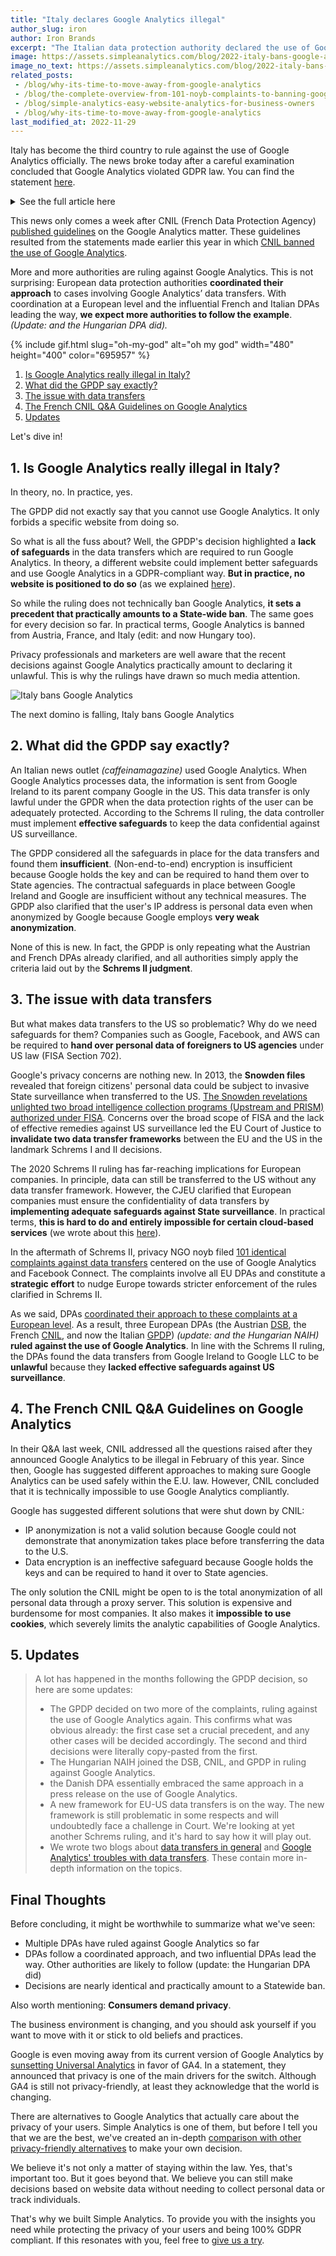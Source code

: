 ```yaml
---
title: "Italy declares Google Analytics illegal"
author_slug: iron
author: Iron Brands
excerpt: "The Italian data protection authority declared the use of Google Analytics in violation with GDPR law"
image: https://assets.simpleanalytics.com/blog/2022-italy-bans-google-analytics/social-media.png
image_no_text: https://assets.simpleanalytics.com/blog/2022-italy-bans-google-analytics/social-media-no-text.png
related_posts:
 - /blog/why-its-time-to-move-away-from-google-analytics
 - /blog/the-complete-overview-from-101-noyb-complaints-to-banning-google-analytics
 - /blog/simple-analytics-easy-website-analytics-for-business-owners
 - /blog/why-its-time-to-move-away-from-google-analytics
last_modified_at: 2022-11-29
---
```


Italy has become the third country to rule against the use of Google Analytics officially. The news broke today after a careful examination concluded that Google Analytics violated GDPR law. You can find the statement [here](https://www.gpdp.it/web/guest/home/docweb/-/docweb-display/docweb/9782874#english).

<details markdown="1">
<summary>See the full article here</summary>

> ## Italian SA bans use of Google Analytics
> 
> ### No adequate safeguards for data transfers to the USA
> 
> A website using Google Analytics (GA) without the safeguards set out in the EU GDPR violates data protection law because it transfers users' data to the USA, which is a country without an adequate level of data protection.
> 
> The Italian SA came to this conclusion after a complex fact-finding exercise it had started in close coordination with other EU data protection authorities following complaints it had received. The Italian SA found that the website operators using GA collected, via cookies, information on user interactions with the respective websites, visited pages and services on offer. The multifarious set of data collected in this connection included the user device IP address along with information on browser, operating system, screen resolution, selected language, date and time of page viewing. This information was found to be transferred to the USA. In determining that the processing was unlawful, the Italian SA reiterated that an IP address is a personal data and would not be anonymised even if it were truncated – given Google’s capabilities to enrich such data through additional information it holds.
> 
> Based on the above findings, the Italian SA adopted a decision, to be followed by additional ones, [reprimanding](https://www.gpdp.it/garante/doc.jsp?ID=9782890) Caffeina Media S.r.l. – a website operator – and ordering it to bring the processing into compliance with the GDPR by ninety days. This deadline was considered to be appropriate in order to allow the operator to implement adequate measures in connection with the data transfer; if this is found not to be the case, suspension of the GA-related data flows to the USA will be ordered.
> 
> The Italian SA highlighted, in particular, that US-based governmental and intelligence agencies may access the personal data being transferred without the required safeguards; it pointed out in this regard that the measures adopted by Google to supplement the data transfer instruments did not ensure an adequate level of protection for users’ personal data in the light of the guidance provided by the EDPB through its Recommendations No 1/2020 of 18 June 2021.
> 
> The Italian SA wishes to draw the attention of all the Italian website operators, both public and private, to the unlawfulness of the data transfers to the USA as resulting from the use of GA – partly on account of the many alerts and queries received so far. The Italian SA calls upon all controllers to verify that the use of cookies and other tracking tools on their websites is compliant with data protection law; this applies in particular to Google Analytics and similar services.
> 
> Upon expiry of the 90-day deadline set out in its decision, the Italian SA will check that the data transfers at issue are compliant with the EU GDPR, including by way of ad-hoc inspections.
> 
> Rome, 23 June 2022

</details>

This news only comes a week after CNIL (French Data Protection Agency) [published guidelines](https://blog.simpleanalytics.com/cnil-update-google-analytics-is-still-illegal) on the Google Analytics matter. These guidelines resulted from the statements made earlier this year in which [CNIL banned the use of Google Analytics](https://blog.simpleanalytics.com/france-rules-google-analytics-to-be-in-conflict-with-gdpr-ruling).

More and more authorities are ruling against Google Analytics. This is not surprising: European data protection authorities **coordinated their approach** to cases involving Google Analytics’ data transfers. With coordination at a European level and the influential French and Italian DPAs leading the way, **we expect more authorities to follow the example**. *(Update: and the Hungarian DPA did).*

{% include gif.html slug="oh-my-god" alt="oh my god" width="480" height="400" color="695957" %}

1.  [Is Google Analytics really illegal in Italy?](#1-is-google-analytics-really-illegal-in-italy)
2.  [What did the GPDP say exactly?](#2-what-did-the-GPDP-say-exactly)
3.  [The issue with data transfers](#3-the-issue-with-data-transfers)
4.  [The French CNIL Q&A Guidelines on Google Analytics](#4-the-french-cnil-qa-guidelines-on-google-analytics)
5.  [Updates](#5-updates)

Let's dive in!

## 1.  Is Google Analytics really illegal in Italy?

In theory, no. In practice, yes.

The GPDP did not exactly say that you cannot use Google Analytics. It only forbids a specific website from doing so.

So what is all the fuss about? Well, the GPDP's decision highlighted a **lack of safeguards** in the data transfers which are required to run Google Analytics. In theory, a different website could implement better safeguards and use Google Analytics in a GDPR-compliant way. **But in practice, no website is positioned to do so** (as we explained [here](https://www.simpleanalytics.com/blog/how-to-move-forward-with-data-transfers-between-the-eu-us#3-supplementary-measures-for-data-transfers)).

So while the ruling does not technically ban Google Analytics, **it sets a precedent that practically amounts to a State-wide ban**. The same goes for every decision so far. In practical terms, Google Analytics is banned from Austria, France, and Italy  (edit: and now Hungary too).

Privacy professionals and marketers are well aware that the recent decisions against Google Analytics practically amount to declaring it unlawful. This is why the rulings have drawn so much media attention.

<img src="https://assets.simpleanalytics.com/blog/2022-italy-bans-google-analytics/social-media-no-text.png" alt="Italy bans Google Analytics" class="border-radius" />
<p class="caption" markdown="1">
  The next domino is falling, Italy bans Google Analytics
</p>

## 2.  What did the GPDP say exactly?

An Italian news outlet *(caffeinamagazine)* used Google Analytics. When Google Analytics processes data, the information is sent from Google Ireland to its parent company Google in the US. This data transfer is only lawful under the GPDR when the data protection rights of the user can be adequately protected. According to the Schrems II ruling, the data controller must implement **effective safeguards** to keep the data confidential against US surveillance.

The GPDP considered all the safeguards in place for the data transfers and found them **insufficient**. (Non-end-to-end) encryption is insufficient because Google holds the key and can be required to hand them over to State agencies. The contractual safeguards in place between Google Ireland and Google are insufficient without any technical measures. The GPDP also clarified that the user's IP address is personal data even when anonymized by Google because Google employs **very weak anonymization**.

None of this is new. In fact, the GPDP is only repeating what the Austrian and French DPAs already clarified, and all authorities simply apply the criteria laid out by the **Schrems II judgment**.

## 3.  The issue with data transfers

But what makes data transfers to the US so problematic? Why do we need safeguards for them? Companies such as Google, Facebook, and AWS can be required to **hand over personal data of foreigners to US agencies** under US law (FISA Section 702).

Google's privacy concerns are nothing new. In 2013, the **Snowden files** revealed that foreign citizens' personal data could be subject to invasive State surveillance when transferred to the US. [The Snowden revelations unlighted two broad intelligence collection programs (Upstream and PRISM) authorized under FISA](https://noyb.eu/en/project/eu-us-transfers). Concerns over the broad scope of FISA and the lack of effective remedies against US surveillance led the EU Court of Justice to **invalidate two data transfer frameworks** between the EU and the US in the landmark Schrems I and II decisions.

The 2020 Schrems II ruling has far-reaching implications for European companies. In principle, data can still be transferred to the US without any data transfer framework. However, the CJEU clarified that European companies must ensure the confidentiality of data transfers by **implementing adequate safeguards against State surveillance**. In practical terms, **this is hard to do and entirely impossible for certain cloud-based services** (we wrote about this [here](https://www.simpleanalytics.com/blog/how-to-move-forward-with-data-transfers-between-the-eu-us#3-supplementary-measures-for-data-transfers)).

In the aftermath of Schrems II, privacy NGO noyb filed [101 identical complaints against data transfers](https://noyb.eu/en/101-complaints-eu-us-transfers-filed) centered on the use of Google Analytics and Facebook Connect. The complaints involve all EU DPAs and constitute a **strategic effort** to nudge Europe towards stricter enforcement of the rules clarified in Schrems II.

As we said, DPAs [coordinated their approach to these complaints at a European level](https://edpb.europa.eu/news/news/2020/european-data-protection-board-thirty-seventh-plenary-session-guidelines-controller_en). As a result, three European DPAs (the Austrian [DSB](https://gdprhub.eu/index.php?title=DSB_(Austria)_-_2021-0.586.257_(D155.027)), the French [CNIL](https://gdprhub.eu/index.php?title=DSB_(Austria)_-_2021-0.586.257_(D155.027)), and now the Italian [GPDP](https://gdprhub.eu/index.php?title=Garante_per_la_protezione_dei_dati_personali_(Italy)_-_9782890)) *(update: and the Hungarian NAIH)* **ruled against the use of Google Analytics**. In line with the Schrems II ruling, the DPAs found the data transfers from Google Ireland to Google LLC to be **unlawful** because they **lacked effective safeguards against US surveillance**.

## 4.  The French CNIL Q&A Guidelines on Google Analytics

In their Q&A last week, CNIL addressed all the questions raised after they announced Google Analytics to be illegal in February of this year. Since then, Google has suggested different approaches to making sure Google Analytics can be used safely within the E.U. law. However, CNIL concluded that it is technically impossible to use Google Analytics compliantly.

Google has suggested different solutions that were shut down by CNIL:

-   IP anonymization is not a valid solution because Google could not demonstrate that anonymization takes place before transferring the data to the U.S.
-   Data encryption is an ineffective safeguard because Google holds the keys and can be required to hand it over to State agencies.

The only solution the CNIL might be open to is the total anonymization of all personal data through a proxy server. This solution is expensive and burdensome for most companies. It also makes it **impossible to use cookies**, which severely limits the analytic capabilities of Google Analytics.

## 5.  Updates 

> A lot has happened in the months following the GPDP decision, so here are some updates:
>
> - The GPDP decided on two more of the complaints, ruling against the use of Google Analytics again. This confirms what was obvious already: the first case set a crucial precedent, and any other cases will be decided accordingly. The second and third decisions were literally copy-pasted from the first.
> -   The Hungarian NAIH joined the DSB, CNIL, and GPDP in ruling against Google Analytics.
> -   the Danish DPA essentially embraced the same approach in a press release on the use of Google Analytics.
> -   A new framework for EU-US data transfers is on the way. The new framework is still problematic in some respects and will undoubtedly face a challenge in Court. We're looking at yet another Schrems ruling, and it's hard to say how it will play out.
> -   We wrote two blogs about [data transfers in general](https://www.simpleanalytics.com/blog/how-to-move-forward-with-data-transfers-between-the-eu-us) and [Google Analytics' troubles with data transfers](https://www.simpleanalytics.com/blog/the-complete-overview-from-101-noyb-complaints-to-banning-google-analytics). These contain more in-depth information on the topics.

## Final Thoughts

Before concluding, it might be worthwhile to summarize what we've seen:

-   Multiple DPAs have ruled against Google Analytics so far
-   DPAs follow a coordinated approach, and two influential DPAs lead the way. Other authorities are likely to follow (update: the Hungarian DPA did)
-   Decisions are nearly identical and practically amount to a Statewide ban.

Also worth mentioning: **Consumers demand privacy**.

The business environment is changing, and you should ask yourself if you want to move with it or stick to old beliefs and practices.

Google is even moving away from its current version of Google Analytics by [sunsetting Universal Analytics](https://blog.simpleanalytics.com/google-to-sunset-universal-analytics-in-2023) in favor of GA4. In a statement, they announced that privacy is one of the main drivers for the switch. Although GA4 is still not privacy-friendly, at least they acknowledge that the world is changing.

There are alternatives to Google Analytics that actually care about the privacy of your users. Simple Analytics is one of them, but before I tell you that we are the best, we've created an in-depth [comparison with other privacy-friendly alternatives](https://blog.simpleanalytics.com/4-privacy-friendly-google-analytics-alternatives) to make your own decision.

We believe it's not only a matter of staying within the law. Yes, that's important too. But it goes beyond that. We believe you can still make decisions based on website data without needing to collect personal data or track individuals.

That's why we built Simple Analytics. To provide you with the insights you need while protecting the privacy of your users and being 100% GDPR compliant. If this resonates with you, feel free to [give us a try](https://simpleanalytics.com/welcome).
